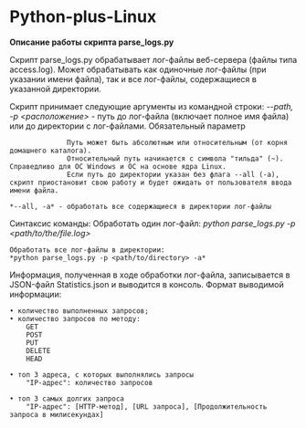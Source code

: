 # Python-plus-Linux

**Описание работы скрипта parse_logs.py**

Скрипт parse_logs.py обрабатывает лог-файлы веб-сервера (файлы типа access.log).
Может обрабатывать как одиночные лог-файлы (при указании имени файла), так и все лог-файлы, содержащиеся в указанной директории.

Скрипт принимает следующие аргументы из командной строки:
	*--path, -p <расположение>* - путь до лог-файла (включает полное имя файла) или до директории с лог-файлами. Обязательный параметр
	
				  Путь может быть абсолютным или относительным (от корня домашнего каталога).
				  Относительный путь начинается с символа "тильда" (~). Справедливо для ОС Windows и ОС на основе ядра Linux.
				  Если путь до директории указан без флага --all (-a), скрипт приостановит свою работу и будет ожидать от пользователя ввода имени файла. 
				  
	*--all, -a* - обработать все содержащиеся в директории лог-файлы
		
Синтаксис команды:
	Обработать один лог-файл:
	*python parse_logs.py -p <path/to/the/file.log>*
	
	Обработать все лог-файлы в директории:
	*python parse_logs.py -p <path/to/directory> -a*
		
Информация, полученная в ходе обработки лог-файла, записывается в JSON-файл Statistics.json и выводится в консоль.
Формат выводимой информации:

	• количество выполненных запросов;
	• количество запросов по методу:
		GET
		POST
		PUT
		DELETE
		HEAD
		
	• топ 3 адреса, с которых выполнялись запросы
		"IP-адрес": количество запросов
		
	• топ 3 самых долгих запроса
		"IP-адрес": [HTTP-метод], [URL запроса], [Продолжительность запроса в милисекундах]
